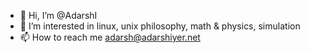 - 👋 Hi, I’m @AdarshI
- 👀 I’m interested in linux, unix philosophy, math & physics, simulation
- 📫 How to reach me adarsh@adarshiyer.net

<!---
AdarshI/AdarshI is a ✨ special ✨ repository because its `README.md` (this file) appears on your GitHub profile.
You can click the Preview link to take a look at your changes.
--->
